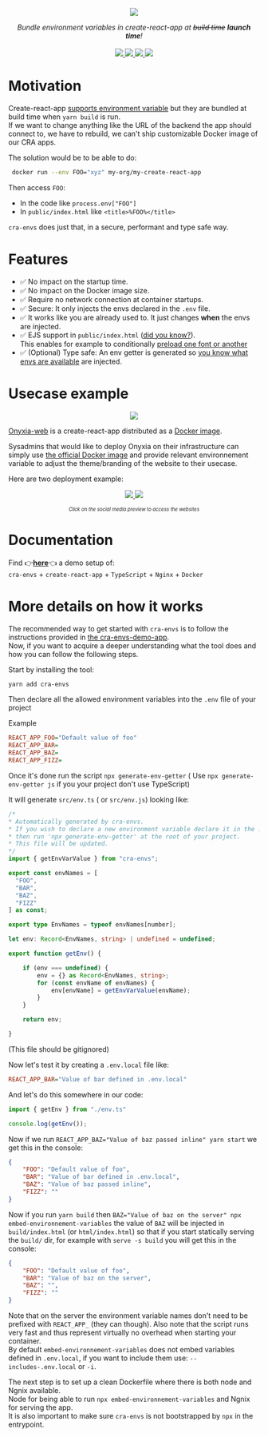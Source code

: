 <p align="center">
    <img src="https://user-images.githubusercontent.com/6702424/154800287-c8433ac4-26c1-43fb-9507-46cd0b6e751a.png">  
</p>
<p align="center">
    <i>Bundle environment variables in create-react-app at <strike>build time</strike> <b> launch time</b>!</i>
    <br>
    <br>
    <a href="https://github.com/garronej/cra-envs/actions">
      <img src="https://github.com/garronej/cra-envs/workflows/ci/badge.svg?branch=main">
    </a>
    <a href="https://bundlephobia.com/package/cra-envs">
      <img src="https://img.shields.io/bundlephobia/minzip/cra-envs">
    </a>
    <a href="https://github.com/garronej/cra-envs/blob/aa97a3cc446a0afdb7769a1d351c5b45723d3481/tsconfig.json#L14">
        <img src="https://camo.githubusercontent.com/0f9fcc0ac1b8617ad4989364f60f78b2d6b32985ad6a508f215f14d8f897b8d3/68747470733a2f2f62616467656e2e6e65742f62616467652f547970655363726970742f7374726963742532302546302539462539322541412f626c7565">
    </a>
    <a href="https://github.com/garronej/cra-envs/blob/main/LICENSE">
      <img src="https://img.shields.io/npm/l/cra-envs">
    </a>
</p>

# Motivation

Create-react-app [supports environment variable](https://create-react-app.dev/docs/adding-custom-environment-variables/) but they are bundled at build time when `yarn build` is run.  
If we want to change anything like the URL of the backend the app should connect to, we have to rebuild, we can't ship customizable Docker image of our CRA apps.  

The solution would be to be able to do:  
```bash
 docker run --env FOO="xyz" my-org/my-create-react-app
 ```
Then access `FOO`:  
- In the code like `process.env["FOO"]` 
- In `public/index.html` like `<title>%FOO%</title>`

`cra-envs` does just that, in a secure, performant and type safe way.  

# Features

- ✅ No impact on the startup time.
- ✅ No impact on the Docker image size.  
- ✅ Require no network connection at container startups.
- ✅ Secure: It only injects the envs declared in the `.env` file.  
- ✅ It works like you are already used to. It just changes **when** the envs are injected.  
- ✅  EJS support in `public/index.html` ([did you know?](https://github.com/facebook/create-react-app/issues/3112#issuecomment-328829771)).  
This enables for example to conditionally [preload one font or another](https://github.com/garronej/cra-envs-demo-app/blob/e1aa8067b52a563bc5db18558e7ed7746a56c9c0/public/index.html#L6-L21)  
- ✅ (Optional) Type safe: An env getter is generated so [you know what envs are available](https://user-images.githubusercontent.com/6702424/154802407-92d2d0b7-b74c-4b35-a2b5-5c27c26d5127.png) are injected.  


# Usecase example

<p align="center">
	<img src="https://user-images.githubusercontent.com/6702424/154810177-3da80638-93c3-4a41-9710-13541b9d8974.png" />
</p>

[Onyxia-web](https://github.com/InseeFrLab/onyxia-web) is a create-react-app distributed as a [Docker image](https://hub.docker.com/r/inseefrlab/onyxia-web/tags).  

Sysadmins that would like to deploy Onyxia on their infrastructure can simply use
[the official Docker image](https://hub.docker.com/r/inseefrlab/onyxia-web/tags) and provide relevant environnement variable to adjust the theme/branding of the website to their usecase.  

Here are two deployment example:  

<p align="center">
  <a href="https://datalab.sspcloud.fr">
    <img src="https://user-images.githubusercontent.com/6702424/154809580-b38abbc2-d7be-4fc2-ad7d-b830d88f3a57.png">  
  </a>
  <a href="https://garronej.dev">
    <img src="https://user-images.githubusercontent.com/6702424/154809578-4aaa5501-e356-484b-8a95-c2a59e287cf9.png">  
  </a>
</p>
<p align="center">
        <sub><sup><em>Click on the social media preview to access the websites</em></sup></sub>
</p>


# Documentation

Find 👉[**here**](https://github.com/garronej/cra-envs-demo-app)👈 a demo setup of:  
`cra-envs` + `create-react-app` + `TypeScript` + `Nginx` + `Docker`


# More details on how it works

The recommended way to get started with `cra-envs` is to follow the instructions
provided in [the cra-envs-demo-app](https://github.com/garronej/cra-envs-demo-app).  
Now, if you want to acquire a deeper understanding what the tool does and how
you can follow the following steps.

Start by installing the tool: 

```bash
yarn add cra-envs 
```

Then declare all the allowed environment variables into the `.env` file of your project

Example
```ini
REACT_APP_FOO="Default value of foo"
REACT_APP_BAR=
REACT_APP_BAZ=
REACT_APP_FIZZ=
```

Once it's done run the script `npx generate-env-getter` ( Use `npx generate-env-getter js` if you your project don't use TypeScript)

It will generate `src/env.ts` ( or `src/env.js`) looking like:
```typescript
/* 
* Automatically generated by cra-envs.
* If you wish to declare a new environment variable declare it in the .env file (prefixed by REACT_APP_)
* then run 'npx generate-env-getter' at the root of your project.
* This file will be updated.
*/
import { getEnvVarValue } from "cra-envs";

export const envNames = [
  "FOO",
  "BAR",
  "BAZ",
  "FIZZ"
] as const;

export type EnvNames = typeof envNames[number];

let env: Record<EnvNames, string> | undefined = undefined;

export function getEnv() {

    if (env === undefined) {
        env = {} as Record<EnvNames, string>;
        for (const envName of envNames) {
            env[envName] = getEnvVarValue(envName);
        }
    }

    return env;

}
```
(This file should be gitignored)  

Now let's test it by creating a `.env.local` file like:  
```ini
REACT_APP_BAR="Value of bar defined in .env.local"
```

And let's do this somewhere in our code: 

```typescript
import { getEnv } from "./env.ts"

console.log(getEnv());
```
Now if we run `REACT_APP_BAZ="Value of baz passed inline" yarn start` we get this
in the console: 

```json
{
    "FOO": "Default value of foo",
    "BAR": "Value of bar defined in .env.local",
    "BAZ": "Value of baz passed inline",
    "FIZZ": ""
}
```

Now if you run `yarn build` then `BAZ="Value of baz on the server" npx embed-environnement-variables`
the value of `BAZ` will be injected in `build/index.html` (or `html/index.html`) so that if you 
start statically serving
the `build/` dir, for example with `serve -s build` you will get this in the console:  

```json
{
    "FOO": "Default value of foo",
    "BAR": "Value of baz on the server",
    "BAZ": "",
    "FIZZ": ""
}
```

Note that on the server the environment variable names don't need to be prefixed with `REACT_APP_` (they can though).
Also note that the script runs very fast and thus represent virtually no overhead when starting your container.  
By default `embed-environnement-variables` does not embed variables defined in `.env.local`, if you want to include
them use: `--includes-.env.local` or `-i`.

The next step is to set up a clean Dockerfile where there is both node and Ngnix available.  
Node for being able to run `npx embed-environnement-variables` and Ngnix for serving the app.  
It is also important to make sure `cra-envs` is not bootstrapped by `npx` in the entrypoint.
